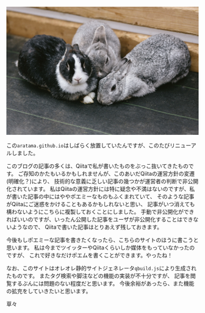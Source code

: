 ![USAGI0I9A6075_TP_V.jpg](/img/USAGI0I9A6075_TP_V.jpg)

この`aratama.github.io`はしばらく放置していたんですが、このたびリニューアルしました。

このブログの記事の多くは、Qiitaで私が書いたものをぶっこ抜いてきたものです。
ご存知のかたもいるかもしれませんが、このあいだQiitaの運営方針の変遷(明確化？)により、
技術的な意義に乏しい記事の幾つかが運営者の判断で非公開化されています。
私はQiitaの運営方針には特に疑念や不満はないのですが、私が書いた記事の中にはややポエミーなものもふくまれていて、
そのような記事がQiitaにご迷惑をかけることもあるかもしれないと思い、
記事がいつ消えても構わないようにこちらに複製しておくことにしました。
手動で非公開化ができればいいのですが、いったん公開した記事をユーザが非公開化することはできないようなので、
Qiitaで書いた記事はとりあえず残しておきます。

今後もしポエミーな記事を書きたくなったら、こちらのサイトのほうに書こうと思います。
私は今までツイッターやQiitaくらいしか媒体をもっていなかったのですが、
これで好きなだけポエムを書くことができます。やったね！

なお、このサイトはオレオレ静的サイトジェネレータ`qbuild.js`により生成されたものです。
またタグ検索や脚注などの機能の実装が不十分ですが、
記事を閲覧するぶんには問題のない程度だと思います。
今後余裕があったら、また機能の拡充をしていきたいと思います。

草々
